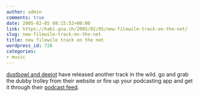 ```yaml
---
author: admin
comments: true
date: 2005-02-05 08:15:52+00:00
link: https://habi.gna.ch/2005/02/05/new-filewile-track-on-the-net/
slug: new-filewile-track-on-the-net
title: new filewile track on the net
wordpress_id: 728
categories:
- music
---
```



[dustbowl and deejot](http://filewile.com/) have released another track in the wild. go and grab the dubby trolley from their website or fire up your podcasting app and get it through their [podcast feed](http://filewile.com/podcast.php).

